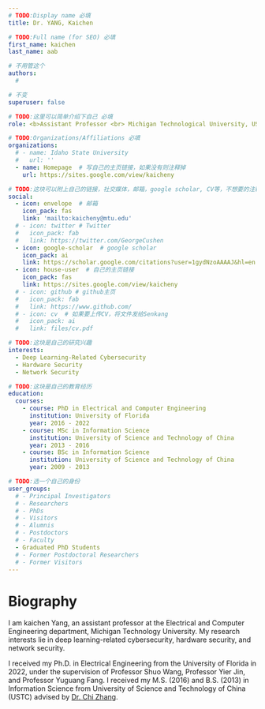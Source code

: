 ```yaml
---
# TODO:Display name 必填
title: Dr. YANG, Kaichen

# TODO:Full name (for SEO) 必填
first_name: kaichen   
last_name: aab

# 不用管这个
authors:
  # 

# 不变
superuser: false

# TODO:这里可以简单介绍下自己 必填
role: <b>Assistant Professor <br> Michigan Technological University, USA <br>(Supervised by Shuo Wang and Yuguang Fang)</b>

# TODO:Organizations/Affiliations 必填
organizations:
  # - name: Idaho State University 
  #   url: ''
  - name: Homepage  # 写自己的主页链接，如果没有则注释掉
    url: https://sites.google.com/view/kaicheny

# TODO:这块可以附上自己的链接，社交媒体，邮箱，google scholar, CV等，不想要的注释掉即可
social:
  - icon: envelope  # 邮箱
    icon_pack: fas
    link: 'mailto:kaicheny@mtu.edu'
  # - icon: twitter # Twitter
  #   icon_pack: fab  
  #   link: https://twitter.com/GeorgeCushen
  - icon: google-scholar  # google scholar
    icon_pack: ai
    link: https://scholar.google.com/citations?user=1gydNzoAAAAJ&hl=en
  - icon: house-user  # 自己的主页链接
    icon_pack: fas
    link: https://sites.google.com/view/kaicheny
  # - icon: github # github主页
  #   icon_pack: fab   
  #   link: https://www.github.com/
  # - icon: cv  # 如果要上传CV，将文件发给Senkang
  #   icon_pack: ai
  #   link: files/cv.pdf

# TODO:这块是自己的研究兴趣
interests:
  - Deep Learning-Related Cybersecurity
  - Hardware Security
  - Network Security

# TODO:这块是自己的教育经历
education:
  courses:
    - course: PhD in Electrical and Computer Engineering
      institution: University of Florida
      year: 2016 - 2022
    - course: MSc in Information Science 
      institution: University of Science and Technology of China
      year: 2013 - 2016
    - course: BSc in Information Science
      institution: University of Science and Technology of China
      year: 2009 - 2013

# TODO:选一个自己的身份
user_groups:
  # - Principal Investigators
  # - Researchers
  # - PhDs
  # - Visitors
  # - Alumnis
  # - Postdoctors
  # - Faculty
  - Graduated PhD Students
  # - Former Postdoctoral Researchers
  # - Former Visitors
---
```

<!-- TODO:写自己的Biography -->
# Biography
<!-- <p style="text-align:justify">  -->
I am kaichen Yang, an assistant professor at the Electrical and Computer Engineering department, Michigan Technology University. My research interests lie in deep learning-related cybersecurity, hardware security, and network security.

I received my Ph.D. in Electrical Engineering from the University of Florida in 2022, under the supervision of Professor Shuo Wang, Professor Yier Jin, and Professor Yuguang Fang. I received my M.S. (2016) and B.S. (2013) in Information Science from University of Science and Technology of China (USTC) advised by [Dr. Chi Zhang](https://jcstemlab.netlify.app/author/dr.-zhang-chi/). 



